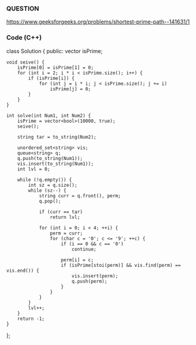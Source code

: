 ### QUESTION


https://www.geeksforgeeks.org/problems/shortest-prime-path--141631/1

### Code (C++)

class Solution {
public:
    vector<bool> isPrime;

    void seive() {
        isPrime[0] = isPrime[1] = 0;
        for (int i = 2; i * i < isPrime.size(); i++) {
            if (isPrime[i]) {
                for (int j = i * i; j < isPrime.size(); j += i)
                    isPrime[j] = 0;
            }
        }
    }

    int solve(int Num1, int Num2) {
        isPrime = vector<bool>(10000, true);
        seive();

        string tar = to_string(Num2);

        unordered_set<string> vis;
        queue<string> q;
        q.push(to_string(Num1));
        vis.insert(to_string(Num1));
        int lvl = 0;

        while (!q.empty()) {
            int sz = q.size();
            while (sz--) {
                string curr = q.front(), perm;
                q.pop();

                if (curr == tar)
                    return lvl;

                for (int i = 0; i < 4; ++i) {
                    perm = curr;
                    for (char c = '0'; c <= '9'; ++c) {
                        if (i == 0 && c == '0')
                            continue;

                        perm[i] = c;
                        if (isPrime[stoi(perm)] && vis.find(perm) == vis.end()) {
                            vis.insert(perm);
                            q.push(perm);
                        }
                    }
                }
            }
            lvl++;
        }
        return -1;
    }
};
